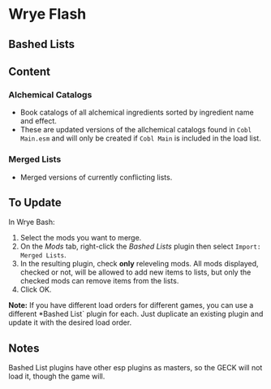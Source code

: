 # Wrye Flash
## Bashed Lists

## Content

### Alchemical Catalogs

* Book catalogs of all alchemical ingredients sorted by ingredient name and effect. 
* These are updated versions of the allchemical catalogs found in `Cobl Main.esm` and will only be created if `Cobl Main` is included in the load list.

### Merged Lists

* Merged versions of currently conflicting lists.

## To Update

In Wrye Bash:

1. Select the mods you want to merge.
2. On the *Mods* tab, right-click the *Bashed Lists* plugin then select `Import: Merged Lists`.
3. In the resulting plugin, check **only** releveling mods. All mods displayed, checked or not, will be allowed to add new items to lists, but only the checked mods can remove items from the lists.
4. Click OK.

**Note:** If you have different load orders for different games, you can use a different *Bashed List` plugin for each. Just duplicate an existing plugin and update it with the desired load order.

## Notes

Bashed List plugins have other esp plugins as masters, so the GECK will not load it, though the game will.
